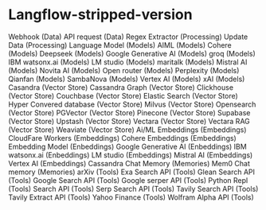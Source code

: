 # Langflow-stripped-version
Webhook (Data)
API request (Data)
Regex Extractor (Processing)
Update Data (Processing)
Language Model (Models)
AIML (Models)
Cohere (Models)
Deepseek (Models)
Google Generative AI (Models)
groq (Models)
IBM watsonx.ai (Models)
LM studio (Models)
maritalk (Models)
Mistral AI (Models)
Novita AI (Models)
Open router (Models)
Perplexity (Models)
Qianfan (Models)
SambaNova (Models)
Vertex AI (Models)
xAI (Models)
Casandra (Vector Store)
Cassandra Graph (Vector Store)
Clickhouse (Vector Store)
Couchbase (Vector Store)
Elastic Search (Vector Store)
Hyper Convered database (Vector Store)
Milvus (Vector Store)
Opensearch (Vector Store)
PGVector (Vector Store)
Pinecone (Vector Store)
Supabase (Vector Store)
Upstash (Vector Store)
Vectara (Vector Store)
Vectara RAG (Vector Store)
Weaviate (Vector Store)
Ai/ML Embeddings (Embeddings)
CloudFare Workers (Embeddings)
Cohere Embeddings (Embeddings)
Embedding Model (Enbeddings)
Google Generative AI (Enbeddings)
IBM watsonx.ai (Enbeddings)
LM studio (Embeddings)
Mistral AI (Embeddings)
Vertex AI (Embeddings)
Cassandra Chat Memory (Memories)
Mem0 Chat memory (Memories)
arXiv (Tools)
Exa Search API (Tools)
Glean Search API (Tools)
Google Search API (Tools)
Google serper API (Tools)
Python Repl (Tools)
Search API (Tools)
Serp Search API (Tools)
Tavily Search API (Tools)
Tavily Extract API (Tools)
Yahoo Finance (Tools)
Wolfram Alpha API (Tools)
